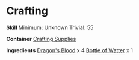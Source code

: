 <!-- TITLE: Dragons Blood Ink -->
<!-- SUBTITLE:  -->
# Crafting
**Skill**
Minimum: Unknown
Trivial: 55

**Container**
[Crafting Supplies](crafting-supplies)

**Ingredients**
[Dragon's Blood](dragons-blood) x 4
[Bottle of Watter](bottle-of-water) x 1